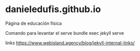 # danieledufis.github.io
Página de educación física

Comando para levantar el serve
bundle exec jekyll serve

links
https://www.webisland.agency/blog/jekyll-internal-links/